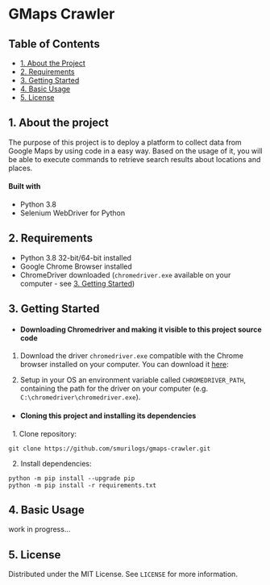 # GMaps Crawler

## Table of Contents

* [1. About the Project](#1-about-the-project)
* [2. Requirements](#2-requirements)
* [3. Getting Started](#3-getting-started)
* [4. Basic Usage](#4-license)
* [5. License](#5-license)

## 1. About the project

The purpose of this project is to deploy a platform to collect data from Google Maps by using code in a easy way. Based on the usage of it, you will be able to execute commands to retrieve search results about locations and places.

#### Built with

* Python 3.8
* Selenium WebDriver for Python

## 2. Requirements

* Python 3.8 32-bit/64-bit installed
* Google Chrome Browser installed
* ChromeDriver downloaded (`chromedriver.exe` available on your computer - see [3. Getting Started](#getting-started))

## 3. Getting Started

* #### Downloading Chromedriver and making it visible to this project source code

1. Download the driver `chromedriver.exe` compatible with the Chrome browser installed on your computer. You can download it [here](https://chromedriver.chromium.org/downloads):

2. Setup in your OS an environment variable called `CHROMEDRIVER_PATH`, containing the path for the driver on your computer (e.g. `C:\chromedriver\chromedriver.exe`).

* #### Cloning this project and installing its dependencies

&nbsp;&nbsp;1. Clone repository:

```
git clone https://github.com/smurilogs/gmaps-crawler.git
```
&nbsp;&nbsp;2. Install dependencies:

```
python -m pip install --upgrade pip
python -m pip install -r requirements.txt
```

## 4. Basic Usage

work in progress...

## 5. License

Distributed under the MIT License. See `LICENSE` for more information.